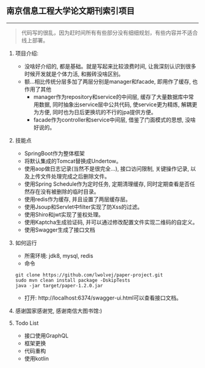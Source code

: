 ## 南京信息工程大学论文期刊索引项目

---  
> 代码写的很乱，因为赶时间所有有些部分没有细细规划，有些内容并不适合线上部署。


1. 项目介绍:
    - 没啥好介绍的, 都是基础。就是写起来比较浪费时间, 让我深刻认识到很多时候开发就是个体力活, 和搬砖没啥区别。
    - 额...相比传统分层多加了两层分别是manager和facade, 即用作了缓存, 也作用了其他
        * manager作为repository和service的中间层, 缓存了大量数据库中常用数据, 同时抽象出service层中公共代码, 使service更为精炼, 解耦更为方便, 同时也为日后更换坑的不行的jpa提供方便。
        * facade作为controller和service中间层, 借鉴了门面模式的思想, 没啥好说的。
        
2. 技能点
    - SpringBoot作为整体框架
    - 将默认集成的Tomcat替换成Undertow。
    - 使用aop做日志记录(当然不是很完全...), 接口访问限制, 关键操作记录, 以及上传文件处理完成之后删除文件。
    - 使用Spring Schedule作为定时任务, 定期清理缓存, 同时定期查看是否任然存在没有被删除的临时目录。
    - 使用redis作为缓存, 并且设置了两层缓存层。
    - 使用Jsoup和Servlet中filter实现了防Xss的过滤。
    - 使用Shiro和jwt实现了鉴权处理。
    - 使用Kaptcha生成验证码, 并可以通过修改配置文件实现二维码的自定义。
    - 使用Swagger生成了接口文档
 
3. 如何运行
    - 所需环境: jdk8, mysql, redis
    - 命令
    ```
    git clone https://github.com/lwolvej/paper-project.git
    sudo mvn clean install package -DskipTests
    java -jar target/paper-1.2.0.jar
    ```
    - 打开: http://localhost:6374/swagger-ui.html可以查看接口文档。
    
4. 感谢国家感谢党, 感谢南信大图书馆:)

5. Todo List
    - 接口使用GraphQL
    - 框架更换
    - 代码重构
    - 使用kotlin
